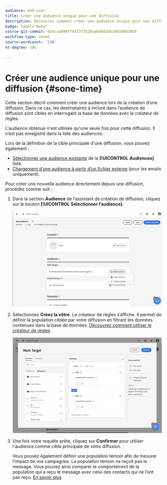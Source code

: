 ```yaml
---
audience: end-user
title: Créer une audience unique pour une diffusion
description: Découvrez comment créer une audience unique pour une diffusion.
badge: label="Beta"
source-git-commit: 424caa898ff9d73f3520aa6d682eb1963d992069
workflow-type: tm+mt
source-wordcount: '230'
ht-degree: 30%

---
```


# Créer une audience unique pour une diffusion {#sone-time}

Cette section décrit comment créer une audience lors de la création d’une diffusion. Dans ce cas, les destinataires à inclure dans l’audience de diffusion sont ciblés en interrogant la base de données avec le créateur de règles.

L&#39;audience obtenue n&#39;est utilisée qu&#39;une seule fois pour cette diffusion. Il n’est pas enregistré dans la liste des audiences.

Lors de la définition de la cible principale d&#39;une diffusion, vous pouvez également :

* [Sélectionner une audience existante](add-audience.md) de la **[!UICONTROL Audiences]** liste.
* [Chargement d’une audience à partir d’un fichier externe](file-audience.md) (pour les emails uniquement).

Pour créer une nouvelle audience directement depuis une diffusion, procédez comme suit :

1. Dans la section **Audience** de l’assistant de création de diffusion, cliquez sur le bouton **[!UICONTROL Sélectionner l’audience]**.

   ![](assets/segment-builder0.png)

1. Sélectionnez **Créez la vôtre**. Le créateur de règles s’affiche. Il permet de définir la population ciblée par votre diffusion en filtrant les données contenues dans la base de données. [Découvrez comment utiliser le créateur de règles](segment-builder.md)

   ![](assets/segment-builder.png)

1. Une fois votre requête prête, cliquez sur **Confirmer** pour utiliser l&#39;audience comme cible principale de votre diffusion.

   Vous pouvez également définir une population témoin afin de mesurer l’impact de vos campagnes. La population témoin ne reçoit pas le message. Vous pouvez ainsi comparer le comportement de la population qui a reçu le message avec celui des contacts qui ne l’ont pas reçu. [En savoir plus](control-group.md)
